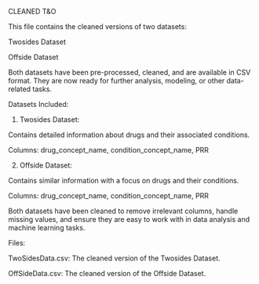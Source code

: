 CLEANED T&O

This file contains the cleaned versions of two datasets:

Twosides Dataset

Offside Dataset

Both datasets have been pre-processed, cleaned, and are available in CSV format. They are now ready for further analysis, modeling, or other data-related tasks.

Datasets Included:
1. Twosides Dataset:

Contains detailed information about drugs and their associated conditions.

Columns: drug_concept_name, condition_concept_name, PRR

2. Offside Dataset:

Contains similar information with a focus on drugs and their conditions.

Columns: drug_concept_name, condition_concept_name, PRR

Both datasets have been cleaned to remove irrelevant columns, handle missing values, and ensure they are easy to work with in data analysis and machine learning tasks.

Files:

TwoSidesData.csv: The cleaned version of the Twosides Dataset.

OffSideData.csv: The cleaned version of the Offside Dataset.

